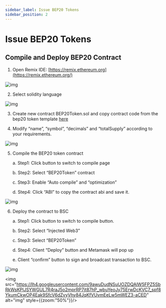 ```yaml
---
sidebar_label: Issue BEP20 Tokens
sidebar_position: 2
---
```


# Issue BEP20 Tokens

## **Compile and Deploy BEP20 Contract**

1. Open Remix IDE: [https://remix.ethereum.org](https://remix.ethereum.org/)

![img](https://lh6.googleusercontent.com/zwki3hgBILOzXHtayDLvNCrmOXv6LTUQAIG02lRkOtzOtNJsUbIBXB7LUoN6RF8PbvkUGcRuLCA36I_RdqJCQVrfeZpwfbpfwlN7R0s3fJGMSTdMT8y56ngL3qCocUPW65UJ2bQZ)

2. Select solidity language

![img](https://lh3.googleusercontent.com/aLlINgoy2Luj45ZKVxPTExUS4I2QoX3WHzmLbO7_CJHQiL3plGvx0iCaI2YTGE8QmnhytN-HDOPvhGixQ7utrA_o9UJJVaujmQ5yj7ET8ju12Jh0luVtZHgpLGmOx9LUoFnzu2Eg)

3. Create new contract BEP20Token.sol and copy contract code from the bep20 token template [here](BEP20Token.template)

4. Modify “name”, “symbol”, “decimals” and “totalSupply” according to your requirements.

![img](https://lh4.googleusercontent.com/hgxDh_hXCFKwwlkAYG6h9qfxvzyeeD3k-t3tNBD-VSvwTtM4AnaFylZ6SjSmfTKCuIqhs66Z9vi7mRplIfN5ER7n1yMz0EKpO_RDOcTQTrsh5R1DC0doVC7FT05Hu2bboM2o57Qg)

5. Compile the BEP20 token contract

    a. Step1: Click button to switch to compile page

    b. Step2: Select “BEP20Token” contract

    c. Step3: Enable “Auto compile” and “optimization”

    d. Step4: Click “ABI” to copy the contract abi and save it.

![img](https://lh6.googleusercontent.com/qY_5g3ZMnJca6n84W2JxIoBvd8iHRQ0qkOQuJ60pRIcKvgZB5-bXcGq6gS7dFwA5rYXbiS2NyaUQ1Qptcagqa0pb7kmq_S-Dh8drA4R-hDg9_NVp1zPl-tmqIDanlcgLibaR3CV7)

6. Deploy the contract to BSC

    a. Step1: Click button to switch to compile button.

    b. Step2: Select “Injected Web3”

    c. Step3: Select “BEP20Token”

    d. Step4: Client “Deploy” button and Metamask will pop up

    e. Client “confirm” button to sign and broadcast transaction to BSC.

![img](https://lh5.googleusercontent.com/lsWXpUN12iRTzMSJZpb8HFBL2ycH7JVPlrMqlK7aLOl4zLanqlp-3UHbranHk__tugeqWfnjg1k_2_0VnZlzJkJucJw3R-JDoxP84rAPWOJc1Oi5dgJZA3wRzyjwxKiy_6BdcBMb)

<img src="https://lh4.googleusercontent.com/9awuDudNSuUOZDQAlW5FPZ5SbRkWsKPlJSYWGUL7R4raJ5o2mprRP7jt87hP_wbuYeoJy75ErwDcKVC7_spf8YkumCkwOP4Eak9SfcV6dZvyVhy84JqKfVUvmEeLw5mWEZ3-aCED" alt="img" style={{zoom:"50%"}}/>
